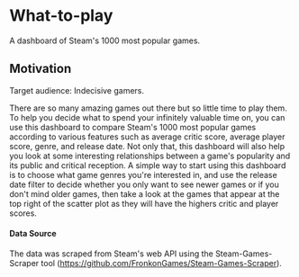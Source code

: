 # What-to-play
A dashboard of Steam's 1000 most popular games.

## Motivation
Target audience: Indecisive gamers.

There are so many amazing games out there but so little time to play them. To help you decide what to spend your infinitely valuable time on, you can use this dashboard to compare Steam's 1000 most popular games according to various features such as average critic score, average player score, genre, and release date. Not only that, this dashboard will also help you look at some interesting relationships between a game's popularity and its public and critical reception. A simple way to start using this dashboard is to choose what game genres you're interested in, and use the release date filter to decide whether you only want to see newer games or if you don't mind older games, then take a look at the games that appear at the top right of the scatter plot as they will have the highers critic and player scores.

#### Data Source
The data was scraped from Steam's web API using the Steam-Games-Scraper tool (https://github.com/FronkonGames/Steam-Games-Scraper).
